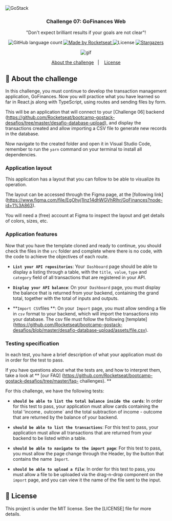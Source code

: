 <img alt="GoStack" src="https://storage.googleapis.com/golden-wind/bootcamp-gostack/header-desafios.png" />

<h3 align="center">
Challenge 07: GoFinances Web
</h3>

<p align="center">"Don't expect brilliant results if your goals are not clear"!</blockquote>

<p align="center">
  <img alt="GitHub language count" src="https://img.shields.io/github/languages/count/rocketseat/bootcamp-gostack-desafios?color=%2304D361">

  <a href="https://rocketseat.com.br">
    <img alt="Made by Rocketseat" src="https://img.shields.io/badge/made%20by-Rocketseat-%2304D361">
  </a>

  <img alt="License" src="https://img.shields.io/badge/license-MIT-%2304D361">

  <a href="https://github.com/Rocketseat/bootcamp-gostack-desafios/stargazers">
    <img alt="Stargazers" src="https://img.shields.io/github/stars/rocketseat/bootcamp-gostack-desafios?style=social">
  </a>
</p>

<p align="center">
  <img alt="gif" src="./gif/gif">
</p>

<p align="center">
  <a href="#rocket-sobre-o-desafio">About the challenge</a>&nbsp;&nbsp;&nbsp;|&nbsp;&nbsp;&nbsp;
  <a href="#memo-licença">License</a>
</p>

## :rocket: About the challenge

In this challenge, you must continue to develop the transaction management application, GoFinances. Now you will practice what you have learned so far in React.js along with TypeScript, using routes and sending files by form.

This will be an application that will connect to your [Challenge 06] backend (https://github.com/Rocketseat/bootcamp-gostack-desafios/tree/master/desafio-database-upload), and display the transactions created and allow importing a CSV file to generate new records in the database.


Now navigate to the created folder and open it in Visual Studio Code, remember to run the `yarn` command on your terminal to install all dependencies.



### Application layout

This application has a layout that you can follow to be able to visualize its operation.

The layout can be accessed through the Figma page, at the [following link] (https://www.figma.com/file/EgOhyj1Inz14dhWGVhRlhr/GoFinances?node-id=1%3A863).

You will need a (free) account at Figma to inspect the layout and get details of colors, sizes, etc.

### Application features

Now that you have the template cloned and ready to continue, you should check the files in the `src` folder and complete where there is no code, with the code to achieve the objectives of each route.

- **`List your API repositories`**: Your` Dashboard` page should be able to display a listing through a table, with the `title`,` value`, `type` and` category` field of all transactions that are registered in your API.

- **`Display your API balance`**: On your` Dashboard` page, you must display the balance that is returned from your backend, containing the grand total, together with the total of inputs and outputs.

- **`Import CSV`files **: On your` Import` page, you must allow sending a file in `csv` format to your backend, which will import the transactions into your database. The csv file must follow the following [template] (https://github.com/Rocketseat/bootcamp-gostack-desafios/blob/master/desafio-database-upload/assets/file.csv).

### Testing specification

In each test, you have a brief description of what your application must do in order for the test to pass.

If you have questions about what the tests are, and how to interpret them, take a look at ** [our FAQ] (https://github.com/Rocketseat/bootcamp-gostack-desafios/tree/master/faq- challenges). **

For this challenge, we have the following tests:

- **`should be able to list the total balance inside the cards`**: In order for this test to pass, your application must allow cards containing the total 'income`,` outcome` and the total subtraction of income - outcome that are returned by the balance of your backend.

* **`should be able to list the transactions`**: For this test to pass, your application must allow all transactions that are returned from your backend to be listed within a table.

- **`should be able to navigate to the import page`**: For this test to pass, you must allow the page change through the Header, by the button that contains the name` Import`.

- **`should be able to upload a file`**: In order for this test to pass, you must allow a file to be uploaded via the drag-n-drop component on the` import` page, and you can view it the name of the file sent to the input.




## :memo: License

This project is under the MIT license. See the [LICENSE] file for more details.
